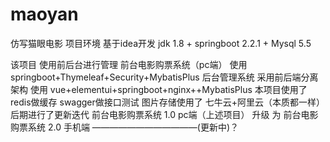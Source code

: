 # maoyan
仿写猫眼电影
项目环境
基于idea开发
jdk 1.8 + springboot 2.2.1 + Mysql 5.5

该项目 使用前后台进行管理
前台电影购票系统（pc端） 使用 springboot+Thymeleaf+Security+MybatisPlus
后台管理系统 采用前后端分离架构 使用 vue+elementui+springboot+nginx++MybatisPlus
本项目使用了 redis做缓存 swagger做接口测试
图片存储使用了 七牛云+阿里云（本质都一样）
后期进行了更新迭代 
前台电影购票系统 1.0 pc端（上述项目）
升级 为 前台电影购票系统 2.0 手机端 ————————————(更新中)？
